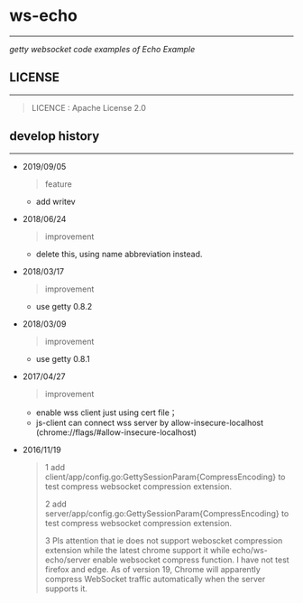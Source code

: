 # ws-echo #
---
*getty websocket code examples of Echo Example*

## LICENSE ##
---

> LICENCE    : Apache License 2.0

## develop history ##
---

- 2019/09/05
    > feature
    * add writev

- 2018/06/24
    > improvement
	* delete this, using name abbreviation instead.

- 2018/03/17
    > improvement
    * use getty 0.8.2

- 2018/03/09
    > improvement
    * use getty 0.8.1

- 2017/04/27
    > improvement
    * enable wss client just using cert file；
    * js-client can connect wss server by allow-insecure-localhost (chrome://flags/#allow-insecure-localhost)

- 2016/11/19
    > 1 add client/app/config.go:GettySessionParam{CompressEncoding} to test compress websocket compression extension.
    >
    > 2 add server/app/config.go:GettySessionParam{CompressEncoding} to test compress websocket compression extension.
	>
	> 3 Pls attention that ie does not support weboscket compression extension while the latest chrome support it while echo/ws-echo/server enable websocket compress function. I have not test firefox and edge.
	>   As of version 19, Chrome will apparently compress WebSocket traffic automatically when the server supports it.
